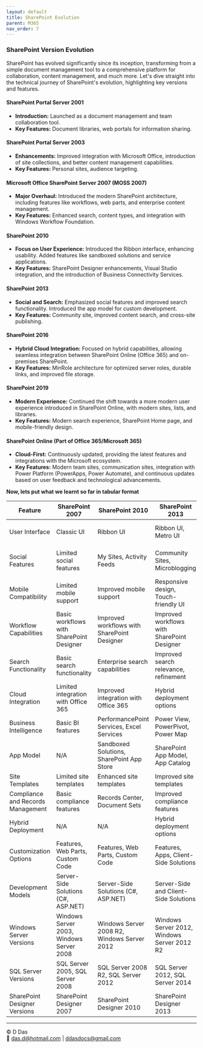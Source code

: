 ```yaml
---
layout: default
title: SharePoint Evolution
parent: M365
nav_order: 7
---
```

### SharePoint Version Evolution

SharePoint has evolved significantly since its inception, transforming from a simple document management tool to a comprehensive platform for collaboration, content management, and much more. Let's dive straight into the technical journey of SharePoint's evolution, highlighting key versions and features.

#### SharePoint Portal Server 2001
- **Introduction:** Launched as a document management and team collaboration tool.
- **Key Features:** Document libraries, web portals for information sharing.

#### SharePoint Portal Server 2003
- **Enhancements:** Improved integration with Microsoft Office, introduction of site collections, and better content management capabilities.
- **Key Features:** Personal sites, audience targeting.

#### Microsoft Office SharePoint Server 2007 (MOSS 2007)
- **Major Overhaul:** Introduced the modern SharePoint architecture, including features like workflows, web parts, and enterprise content management.
- **Key Features:** Enhanced search, content types, and integration with Windows Workflow Foundation.

#### SharePoint 2010
- **Focus on User Experience:** Introduced the Ribbon interface, enhancing usability. Added features like sandboxed solutions and service applications.
- **Key Features:** SharePoint Designer enhancements, Visual Studio integration, and the introduction of Business Connectivity Services.

#### SharePoint 2013
- **Social and Search:** Emphasized social features and improved search functionality. Introduced the app model for custom development.
- **Key Features:** Community site, improved content search, and cross-site publishing.

#### SharePoint 2016
- **Hybrid Cloud Integration:** Focused on hybrid capabilities, allowing seamless integration between SharePoint Online (Office 365) and on-premises SharePoint.
- **Key Features:** MinRole architecture for optimized server roles, durable links, and improved file storage.

#### SharePoint 2019
- **Modern Experience:** Continued the shift towards a more modern user experience introduced in SharePoint Online, with modern sites, lists, and libraries.
- **Key Features:** Modern search experience, SharePoint Home page, and mobile-friendly design.

#### SharePoint Online (Part of Office 365/Microsoft 365)
- **Cloud-First:** Continuously updated, providing the latest features and integrations with the Microsoft ecosystem.
- **Key Features:** Modern team sites, communication sites, integration with Power Platform (PowerApps, Power Automate), and continuous updates based on user feedback and technological advancements.

**Now, lets put what we learnt so far in tabular format**

| Feature                  | SharePoint 2007                        | SharePoint 2010                        | SharePoint 2013                        | SharePoint 2016                        | SharePoint 2019                        |
|--------------------------|----------------------------------------|----------------------------------------|----------------------------------------|----------------------------------------|----------------------------------------|
| User Interface           | Classic UI                             | Ribbon UI                              | Ribbon UI, Metro UI                    | Ribbon UI, Metro UI                    | Modern UI, Communication Sites         |
| Social Features          | Limited social features                | My Sites, Activity Feeds               | Community Sites, Microblogging         | Community Sites, Microblogging         | Yammer Integration, News Web Parts     |
| Mobile Compatibility     | Limited mobile support                 | Improved mobile support                | Responsive design, Touch-friendly UI   | Responsive design, Touch-friendly UI   | Responsive design, Mobile App         |
| Workflow Capabilities   | Basic workflows with SharePoint Designer | Improved workflows with SharePoint Designer | Improved workflows with SharePoint Designer | Improved workflows with SharePoint Designer | Improved workflows with SharePoint Designer |
| Search Functionality     | Basic search functionality             | Enterprise search capabilities         | Improved search relevance, refinement  | Hybrid search, Improved relevance     | Hybrid search, Intelligent search     |
| Cloud Integration        | Limited integration with Office 365     | Improved integration with Office 365    | Hybrid deployment options              | Hybrid deployment options              | Hybrid deployment options              |
| Business Intelligence   | Basic BI features                       | PerformancePoint Services, Excel Services | Power View, PowerPivot, Power Map     | Power View, PowerPivot, Power Map     | Power BI Integration                   |
| App Model                | N/A                                    | Sandboxed Solutions, SharePoint App Store | SharePoint App Model, App Catalog     | SharePoint App Model, App Catalog     | SharePoint App Model, App Catalog     |
| Site Templates           | Limited site templates                 | Enhanced site templates                | Improved site templates                | Improved site templates                | Improved site templates                |
| Compliance and Records Management | Basic compliance features         | Records Center, Document Sets          | Improved compliance features           | Improved compliance features           | Improved compliance features           |
| Hybrid Deployment        | N/A                                    | N/A                                    | Hybrid deployment options              | Hybrid deployment options              | Hybrid deployment options              |
| Customization Options    | Features, Web Parts, Custom Code       | Features, Web Parts, Custom Code       | Features, Apps, Client-Side Solutions | Features, Apps, Client-Side Solutions | Features, Apps, Client-Side Solutions |
| Development Models       | Server-Side Solutions (C#, ASP.NET)    | Server-Side Solutions (C#, ASP.NET)    | Server-Side and Client-Side Solutions  | Server-Side and Client-Side Solutions  | Server-Side and Client-Side Solutions  |
| Windows Server Versions  | Windows Server 2003, Windows Server 2008 | Windows Server 2008 R2, Windows Server 2012 | Windows Server 2012, Windows Server 2012 R2 | Windows Server 2012 R2, Windows Server 2016 | Windows Server 2016, Windows Server 2019 |
| SQL Server Versions      | SQL Server 2005, SQL Server 2008       | SQL Server 2008 R2, SQL Server 2012    | SQL Server 2012, SQL Server 2014       | SQL Server 2014, SQL Server 2016       | SQL Server 2016, SQL Server 2017       |
| SharePoint Designer Versions | SharePoint Designer 2007             | SharePoint Designer 2010               | SharePoint Designer 2013               | SharePoint Designer 2013               | SharePoint Designer 2013               |


---
© D Das  
📧 [das.d@hotmail.com](mailto:das.d@hotmail.com) | [ddasdocs@gmail.com](mailto:ddasdocs@gmail.com)